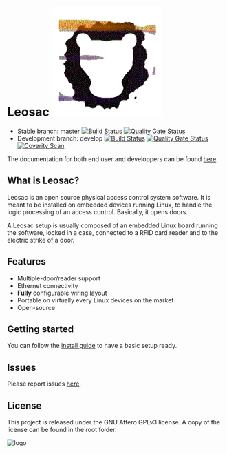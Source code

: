  # Leosac ![Logo](rc/logo.png)

* Stable branch: master [![Build Status](https://github.com/leosac/leosac/actions/workflows/build.yml/badge.svg?branch=master)](https://github.com/leosac/leosac/actions/workflows/build.yml) [![Quality Gate Status](https://sonarcloud.io/api/project_badges/measure?project=leosac_leosac&metric=alert_status&branch=master)](https://sonarcloud.io/summary/new_code?id=leosac_leosac&branch=master)
* Development branch: develop [![Build Status](https://github.com/leosac/leosac/actions/workflows/build.yml/badge.svg?branch=develop)](https://github.com/leosac/leosac/actions/workflows/build.yml) [![Quality Gate Status](https://sonarcloud.io/api/project_badges/measure?project=leosac_leosac&metric=alert_status&branch=develop)](https://sonarcloud.io/summary/new_code?id=leosac_leosac&branch=develop) [![Coverity Scan](https://scan.coverity.com/projects/24616/badge.svg)](https://scan.coverity.com/projects/leosac-leosac)

The documentation for both end user and developpers can be found [here](http://leosac.github.io/leosac-doc/doc_output/develop/).

## What is Leosac?

Leosac is an open source physical access control system software. It is meant to be installed on embedded devices running Linux, to handle the logic processing of an access control. Basically, it opens doors.

A Leosac setup is usually composed of an embedded Linux board running the software, locked in a case, connected to a RFID card reader and to the electric strike of a door.                                                                    

## Features                                                                                                                                                                                                                                    

* Multiple-door/reader support
* Ethernet connectivity
* **Fully** configurable wiring layout
* Portable on virtually every Linux devices on the market
* Open-source


## Getting started  

You can follow the [install guide](https://leosac.github.io/leosac-doc/doc_output/develop/d5/d97/page_guide_rpi_piface_wiegand.html#install_guide)
to have a basic setup ready.

## Issues

Please report issues [here](https://github.com/leosac/leosac/issues).

## License

This project is released under the GNU Affero GPLv3 license.
A copy of the license can be found in the root folder.

![logo](https://raw.githubusercontent.com/leosac/leosac/master/rc/AGPLv3.png  "AGPL Logo")
